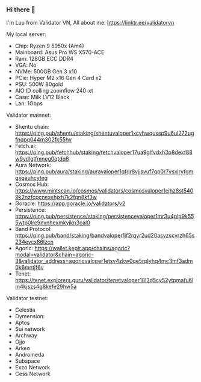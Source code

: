 ### Hi there 👋

I'm Luu from Validator VN, All about me: https://linktr.ee/validatorvn

My local server:
- Chip: Ryzen 9 5950x (Am4)
- Mainboard: Asus Pro WS X570-ACE
- Ram: 128GB ECC DDR4
- VGA: No
- NVMe: 500GB Gen 3 x10
- PCie: Hyper M2 x16 Gen 4 Card x2
- PSU: 500W 80gold
- AIO ID colling zoomflow 240-xt
- Case: Milk LV12 Black
- Lan: 1Gbps

Validator mainnet: 
- Shentu chain: https://ping.pub/shentu/staking/shentuvaloper1xcyhwqussp9u6ul272ugfnqpq044m302fk55hv
- Fetch.ai: https://ping.pub/fetchhub/staking/fetchvaloper17ua9glfvdxh3p8dexf88w9ydlgtfmneg0qtdq6
- Aura Network: https://ping.pub/aura/staking/auravaloper1qfqr8vjjsvuf7qp0r7vsxjryfgmgxgauhcyteg
- Cosmos Hub: https://www.mintscan.io/cosmos/validators/cosmosvaloper1cjhz8st5409k2nzfcpcnexehjxh7k2fgn8kf3w
- Goracle: https://app.goracle.io/validators/v2
- Persistence: https://ping.pub/persistence/staking/persistencevaloper1mr3u4plp9k555wtp0lrc9nvnhexmkyjkn3cal0
- Band Protocol: https://ping.pub/band/staking/bandvaloper1jf2rqyr2ud20asyzscvrzh65s234eycx86lzcn
- Agoric: https://wallet.keplr.app/chains/agoric?modal=validator&chain=agoric-3&validator_address=agoricvaloper1etsv4zkw0qe5rplyhq4mc3mf3adm0k6mntjf6v
- Tenet: https://tenet.explorers.guru/validator/tenetvaloper18l3d5cy52ytpmafu6lm4kjszs4g8kefe29hw5a
  
Validator testnet:
- Celestia
- Dymension: 
- Aptos
- Sui network
- Archway
- Ojjo
- Arkeo
- Andromeda
- Subspace
- Exzo Network
- Cess Network
